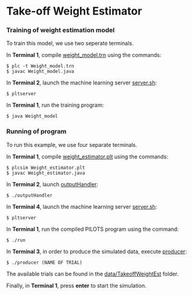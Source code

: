 # Take-off Weight Estimator


### Training of weight estimation model

To train this model, we use two seperate terminals.

In **Terminal 1**, compile [weight_model.trn](./weight_model.trn) using the commands:
```
$ plc -t Weight_model.trn
$ javac Weight_model.java
```

In **Terminal 2**, launch the machine learning server [server.sh](../../pilots/util/model/server.sh):
```
$ pltserver
```

In **Terminal 1**, run the training program:
```
$ java Weight_model
```


### Running of program

To run this example, we use four separate terminals.

In **Terminal 1**, compile [weight_estimator.plt](./weight_estimator.plt) using the commands:
```
$ plcsim Weight_estimator.plt
$ javac Weight_estimator.java
```

In **Terminal 2**, launch [outputHandler](./outputHandler):
```
$ ./outputHandler
```

In **Terminal 4**, launch the machine learning server [server.sh](../../pilots/util/model/server.sh):
```
$ pltserver
```

In **Terminal 1**, run the compiled PILOTS program using the command:
```
$ ./run
```

In **Terminal 3**, in order to produce the simulated data, execute [producer](./producer):
```
$ ./producer (NAME OF TRIAL)
```
The available trials can be found in the [data/TakeoffWeightEst](../../data/TakeoffWeightEst/) folder. 


Finally, in **Terminal 1**, press **enter** to start the simulation.

